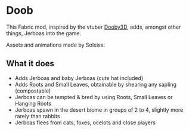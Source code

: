 # Doob
This Fabric mod, inspired by the vtuber [Dooby3D](https://www.youtube.com/@dooby3d), adds, amongst other things, Jerboas into the game.

Assets and animations made by Soleiss.

## What it does
- Adds Jerboas and baby Jerboas (cute hat included)
- Adds Roots and Small Leaves, obtainable by shearing any sapling (compostable)
- Jerboas can be tempted & bred by using Roots, Small Leaves or Hanging Roots
- Jerboas spawn in the desert biome in groups of 2 to 4, slightly more rarely than rabbits
- Jerboas flees from cats, foxes, ocelots and close players
